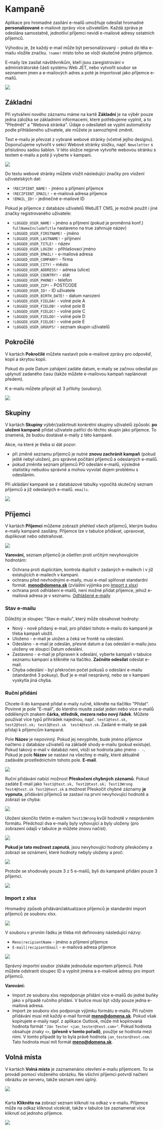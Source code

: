 # Kampaně

Aplikace pro hromadné zasílání e-mailů umožňuje odesílat hromadné **personalizované** e-mailové zprávy více uživatelům. Každá zpráva je odeslána samostatně, jednotliví příjemci nevidí e-mailové adresy ostatních příjemců.

Výhodou je, že každý e-mail může být personalizovaný - pokud do těla e-mailu vložíte značku. `!name!` místo toho se vloží skutečné jméno příjemce.

E-maily lze zasílat návštěvníkům, kteří jsou zaregistrováni v administrátorské části systému Web JET, nebo vytvořit soubor se seznamem jmen a e-mailových adres a poté je importovat jako příjemce e-mailů.

![](dataTable.png)

## Základní

Při vytváření nového záznamu máme na kartě **Základní** je na výběr pouze jedna záložka se základními informacemi, které potřebujeme vyplnit, a to "Předmět" a "Webová stránka". Údaje o odesílateli se vyplní automaticky podle přihlášeného uživatele, ale můžete je samozřejmě změnit.

Text e-mailu je převzat z vybrané webové stránky (včetně jejího designu). Doporučujeme vytvořit v sekci Webové stránky složku, např. `Newsletter` s příslušnou sadou šablon. V této složce nejprve vytvořte webovou stránku s textem e-mailu a poté ji vyberte v kampani.

![](editor.png)

Do textu webové stránky můžete vložit následující značky pro vložení uživatelských dat:
- `!RECIPIENT_NAME!` - jméno a příjmení příjemce
- `!RECIPIENT_EMAIL!` - e-mailová adresa příjemce
- `!EMAIL_ID!` - jedinečné e-mailové ID

Pokud je příjemce z databáze uživatelů WebJET CMS, je možné použít i jiné značky registrovaného uživatele:
- `!LOGGED_USER_NAME!` - jméno a příjmení (pokud je proměnná konf.) `fullNameIncludeTitle` nastaveno na true zahrnuje název)
- `!LOGGED_USER_FIRSTNAME!` - jméno
- `!LOGGED_USER_LASTNAME!` - příjmení
- `!LOGGED_USER_TITLE!` - název
- `!LOGGED_USER_LOGIN!` - přihlašovací jméno
- `!LOGGED_USER_EMAIL!` - e-mailová adresa
- `!LOGGED_USER_COMPANY!` - firma
- `!LOGGED_USER_CITY!` - město
- `!LOGGED_USER_ADDRESS!` - adresa (ulice)
- `!LOGGED_USER_COUNTRY!` - stát
- `!LOGGED_USER_PHONE!` - telefon
- `!LOGGED_USER_ZIP!` - POSTCODE
- `!LOGGED_USER_ID!` - ID uživatele
- `!LOGGED_USER_BIRTH_DATE!` - datum narození
- `!LOGGED_USER_FIELDA!` - volné pole A
- `!LOGGED_USER_FIELDB!` - volné pole B
- `!LOGGED_USER_FIELDC!` - volné pole C
- `!LOGGED_USER_FIELDD!` - volné pole D
- `!LOGGED_USER_FIELDE!` - volné pole E
- `!LOGGED_USER_GROUPS!` - seznam skupin uživatelů

## Pokročilé

V kartách **Pokročilé** můžete nastavit pole e-mailové zprávy pro odpověď, kopii a skrytou kopii.

Pokud do pole Datum zahájení zadáte datum, e-maily se začnou odesílat po uplynutí zadaného času (takže můžete e-mailovou kampaň naplánovat předem).

K e-mailu můžete připojit až 3 přílohy (soubory).

![](advanced.png)

## Skupiny

V kartách **Skupiny** výběr/zaškrtnutí konkrétní skupiny uživatelů způsobí. **po uložení kampaně** přidat uživatele patřící do těchto skupin jako příjemce. To znamená, že budou dostávat e-maily z této kampaně.

Akce, na které je třeba si dát pozor:
- při změně seznamu příjemců je nutné **znovu zachránit kampaň** (pokud ještě nebyl uložen), pro správné počítání příjemců a odeslaných e-mailů.
- pokud změníte seznam příjemců PO odeslání e-mailů, výsledné statistiky nebudou správné a mohou vyvolat dojem problému s odesíláním.

Při ukládání kampaně se z databázové tabulky vypočítá skutečný seznam příjemců a již odeslaných e-mailů. `emails`.

![](users.png)

## Příjemci

V kartách **Příjemci** můžeme zobrazit přehled všech příjemců, kterým budou e-maily kampaně zasílány. Příjemce lze v tabulce přidávat, upravovat, duplikovat nebo odstraňovat.

![](receivers.png)

**Varování,** seznam příjemců je ošetřen proti určitým nevyhovujícím hodnotám:
- Ochrana proti duplicitám, kontrola duplicit v zadaných e-mailech i v již existujících e-mailech v kampani.
- ochranu před nevhodnými e-maily, musí e-mail splňovat standardní formát. **meno@domena.sk** (zvláštní výjimka pro [Import z xlsx](#import-z-xlsx))
- ochrana proti odhlášení e-mailů, není možné přidat příjemce, jehož e-mailová adresa je v seznamu. [Odhlášené e-maily](../unsubscribed/README.md)

### Stav e-mailu

Důležitý je sloupec "Stav e-mailu", který může obsahovat hodnoty:
- Nový - nově přidaný e-mail, pro přidání tohoto e-mailu do kampaně je třeba kampaň uložit.
- Uloženo - e-mail je uložen a čeká ve frontě na odeslání.
- Odesláno - e-mail je odeslán, přesné datum a čas odeslání e-mailu jsou uloženy ve sloupci Datum odeslání.
- Zastaveno - e-mail je připraven k odeslání, vyberte kampaň v tabulce seznamu kampaní a klikněte na tlačítko. **Začněte odesílat** odeslat e-mail.
- Chyba odeslání - byl překročen počet pokusů o odeslání e-mailu (standardně 3 pokusy). Buď je e-mail nesprávný, nebo se v kampani vyskytla jiná chyba.

### Ruční přidání

Chcete-li do kampaně přidat e-maily ručně, klikněte na tlačítko "Přidat". Povinné je pole "E-mail", do kterého musíte zadat jeden nebo více e-mailů oddělených znakem **čárka, středník, mezera nebo nový řádek**. Můžete používat více typů přihrádek najednou, např.. `test1@test.sk, test2@test.sk; test3@test.sk  test4@test.sk`. Zadané e-maily se pak přidají k příjemcům kampaně.

Pole **Název** je nepovinný. Pokud jej nevyplníte, bude jméno příjemce načteno z databáze uživatelů na základě shody e-mailu (pokud existuje). Pokud takový e-mail v databázi není, vloží se hodnota jako jméno `- -`. Pokud je pole **Název** se nastaví na všechny e-maily, které aktuálně zadáváte prostřednictvím tohoto pole. **E-mail**.

![](raw-import.png)

Ruční přidávání nabízí možnost **Přeskočení chybných záznamů**. Pokud zadáte E-mail jako `Test1@test.sk, Test2@test.sk; Test13Wrong Test4@test.sk Test2@test.sk` a možnost Přeskočit chybné záznamy **je vypnuta**, přidávání příjemců se zastaví na první nevyhovující hodnotě a zobrazí se chyba:

![](recipients_editor_err.png)

Uložení skončilo třetím e-mailem `Test13Wrong` kvůli hodnotě v nesprávném formátu. Předchozí dva e-maily byly vyhovující a byly uloženy (pro zobrazení údajů v tabulce je můžete znovu načíst).

![](recipients_A.png)

**Pokud je tato možnost zapnutá**, jsou nevyhovující hodnoty přeskočeny a zobrazí se oznámení, které hodnoty nebyly uloženy a proč:

![](recipients_notification.png)

Protože se shodovaly pouze 3 z 5 e-mailů, byli do kampaně přidáni pouze 3 příjemci.

![](recipients_B.png)

### Import z xlsx

Hromadný způsob přidávání/aktualizace příjemců je standardní import příjemců ze souboru xlsx.

![](xlsx-import.png)

V souboru v prvním řádku je třeba mít definovány následující názvy:
- `Meno|recipientName` - jméno a příjmení příjemce
- `E-mail|recipientEmail` - e-mailová adresa příjemce

![](xlsx-import-example.png)

Správný importní soubor získáte jednoduše exportem příjemců. Poté můžete odstranit sloupec ID a vyplnit jména a e-mailové adresy pro import příjemců.

**Varování:**

- Import ze souboru xlxs nepodporuje přidání více e-mailů do jedné buňky jako v případě ručního přidání. V buňce musí být vždy pouze jedna e-mailová adresa.
- Import ze souboru xlxs podporuje výjimku formátu e-mailu. Při ručním přidávání musí mít každý e-mail formát **meno@domena.sk**. Pokud však kopírujete e-maily např. z aplikace Outlook, může mít kopírovaná hodnota formát `"Ján Tester <jan_tester@test.com>"`. Pokud hodnota obsahuje znaky `<>`, **(přesně v tomto pořadí)**, použije se hodnota mezi nimi. V tomto případě by to byla právě hodnota `jan_tester@test.com`. Tato hodnota musí mít formát **meno@domena.sk**.

## Volná místa

V kartách **Volná místa** je zaznamenáno otevření e-mailu příjemcem. To se provádí pomocí vloženého obrázku. Ne všichni příjemci potvrdí načtení obrázku ze serveru, takže seznam není úplný.

![](opens.png)

##

Karta **Klikněte na** zobrazí seznam kliknutí na odkaz v e-mailu. Příjemce může na odkaz kliknout vícekrát, takže v tabulce lze zaznamenat více kliknutí od jednoho příjemce.

![](clicks.png)
